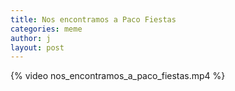 ```yaml
---
title: Nos encontramos a Paco Fiestas
categories: meme
author: j
layout: post
---
```


{% video nos_encontramos_a_paco_fiestas.mp4 %}